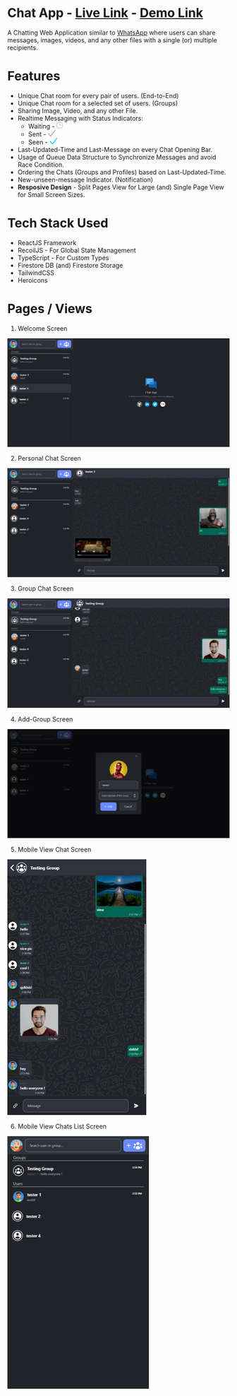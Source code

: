 # Chat App - [Live Link](https://chat-app-by-charan.vercel.app/) - [Demo Link](https://www.youtube.com/watch?v=5_Ouh0Q_aQo)

A Chatting Web Application similar to [WhatsApp](https://web.whatsapp.com/) where users can share messages, images, videos, and any other files with a single (or) multiple recipients.

# Features

- Unique Chat room for every pair of users. (End-to-End)
- Unique Chat room for a selected set of users. (Groups)
- Sharing Image, Video, and any other File.
- Realtime Messaging with Status Indicators:
  - Waiting - <img src="./src/assets/clock.png" height="15px">
  - Sent - <img src="./src/assets/sent.png" height="15px">
  - Seen - <img src="./src/assets/seen.png" height="15px">
- Last-Updated-Time and Last-Message on every Chat Opening Bar.
- Usage of Queue Data Structure to Synchronize Messages and avoid Race Condition.
- Ordering the Chats (Groups and Profiles) based on Last-Updated-Time.
- New-unseen-message Indicator. (Notification)
- **Resposive Design** - Split Pages View for Large (and) Single Page View for Small Screen Sizes.

# Tech Stack Used

- ReactJS Framework
- RecoilJS - For Global State Management
- TypeScript - For Custom Types
- Firestore DB (and) Firestore Storage
- TailwindCSS
- Heroicons

# Pages / Views

1. Welcome Screen

![](./views/1.png)

2. Personal Chat Screen

![](./views/2.png)

3. Group Chat Screen

![](./views/3.png)

4. Add-Group Screen

![](./views/4.png)

5. Mobile View Chat Screen

![](./views/5.png)

6. Mobile View Chats List Screen

![](./views/6.png)
